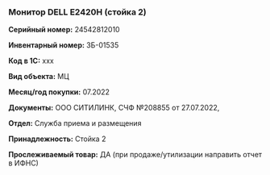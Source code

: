 ### Монитор DELL E2420H (стойка 2) </br>

**Серийный номер:** 24542812010 </br>
 
**Инвентарный номер:** ЗБ-01535 </br>

**Код в 1С:** xxx </br> 

**Вид объекта:** МЦ

**Месяц/год покупки:** 07.2022 </br>

**Документы:** ООО СИТИЛИНК, СЧФ №208855 от 27.07.2022,  </br>

**Отдел:** Служба приема и размещения </br>

**Принадлежность:** Стойка 2</br>

**Прослеживаемый товар:** ДА (при продаже/утилизации направить отчет в ИФНС)
